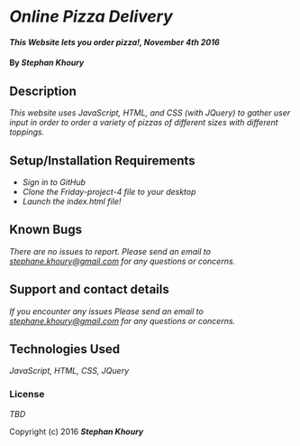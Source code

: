 # _Online Pizza Delivery_

#### _This Website lets you order pizza!, November 4th 2016_

#### By _**Stephan Khoury**_

## Description

_This website uses JavaScript, HTML, and CSS (with JQuery) to gather user input in order to order a variety of pizzas of different sizes with different toppings._

## Setup/Installation Requirements

* _Sign in to GitHub_
* _Clone the Friday-project-4 file to your desktop_
* _Launch the index.html file!_

## Known Bugs

_There are no issues to report. Please send an email to stephane.khoury@gmail.com for any questions or concerns._

## Support and contact details

_If you encounter any issues Please send an email to stephane.khoury@gmail.com for any questions or concerns._

## Technologies Used

_JavaScript, HTML, CSS, JQuery_

### License

*TBD*

Copyright (c) 2016 **_Stephan Khoury_**
